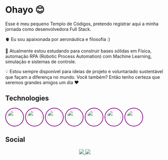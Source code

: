 
# Ohayo 😊

Esse é meu pequeno Templo de Códigos, pretendo registrar aqui a minha jornada como desenvolvedora Full Stack.

🫀 Eu sou apaixonada por aeronáutica e filosofia :)

🧠 Atualmente estou estudando para construir bases sólidas em Física, automação RPA (Robotic Process Automation) com Machine Learning, simulação e sistemas de controle. 

💡 Estou sempre disponível para ideias de projeto e voluntariado sustentável que façam a diferença no mundo. Você também? Então tenho certeza que seremos grandes amigos um dia ❤️

 ## Technologies

<div style="display: inline-block;">

  <img align="center" height="45" width="45" src="https://cdn.jsdelivr.net/gh/devicons/devicon@latest/icons/python/python-original.svg" style="border: 2px solid purple; border-radius: 50%; padding: 5px;"/>

  <img align="center" height="45" width="45" src="https://cdn.jsdelivr.net/gh/devicons/devicon@latest/icons/tensorflow/tensorflow-original.svg" style="border: 2px solid purple; border-radius: 50%; padding: 5px;"/>

  <img align="center" height="45" width="45" src="https://cdn.jsdelivr.net/gh/devicons/devicon@latest/icons/java/java-original.svg" style="border: 2px solid purple; border-radius: 50%; padding: 5px;"/>

  <img align="center" height="45" width="45" src="https://cdn.jsdelivr.net/gh/devicons/devicon@latest/icons/javascript/javascript-original.svg" style="border: 2px solid purple; border-radius: 50%; padding: 5px;"/>

  <img align="center" height="45" width="45" src="https://cdn.jsdelivr.net/gh/devicons/devicon@latest/icons/selenium/selenium-original.svg" style="border: 2px solid purple; border-radius: 50%; padding: 5px;"/>

  <img align="center" height="45" width="45" src="https://cdn.jsdelivr.net/gh/devicons/devicon@latest/icons/html5/html5-original.svg" style="border: 2px solid purple; border-radius: 50%; padding: 5px;"/>

  <img align="center" height="45" width="45" src="https://cdn.jsdelivr.net/gh/devicons/devicon@latest/icons/php/php-original.svg" style="border: 2px solid purple; border-radius: 50%; padding: 5px;"/>
  
</div>

 ## Social    

<div style="text-align: center;">
  <a href="https://www.youtube.com/@athenascode" target="_blank">
    <img src="https://img.shields.io/badge/YouTube-FF0000?style=for-the-badge&logo=youtube&logoColor=white" style="display: inline-block;">
  </a>

  <a href="https://www.linkedin.com/in/karen-gabriella-579843267/" target="_blank">
    <img src="https://img.shields.io/badge/LinkedIn-0077B5?style=for-the-badge&logo=linkedin&logoColor=white" style="display: inline-block;">
  </a>
</div>



